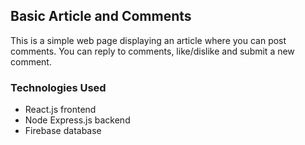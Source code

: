 ## Basic Article and Comments

This is a simple web page displaying an article where you can post comments. You can reply to comments, like/dislike and submit a new comment. 

### Technologies Used

- React.js frontend
- Node Express.js backend
- Firebase database

